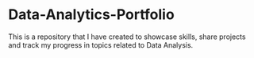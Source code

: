 # Data-Analytics-Portfolio
This is a repository that I have created to showcase skills, share projects and track my progress in topics related to Data Analysis.

